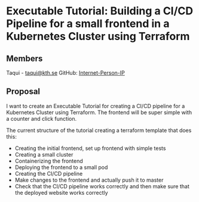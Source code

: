 # Executable Tutorial: Building a CI/CD Pipeline for a small frontend in a Kubernetes Cluster using Terraform

## Members

Taqui - taqui@kth.se
GitHub: [Internet-Person-IP](https://github.com/Internet-Person-IP)

## Proposal
I want to create an Executable Tutorial for creating a CI/CD pipeline for a Kubernetes Cluster using Terraform. The frontend will be super simple with a counter and click function.

The current structure of the tutorial creating a terraform template that does this:


- Creating the initial frontend, set up frontend with simple tests
- Creating a small cluster
- Containerizing the frontend
- Deploying the frontend to a small pod
- Creating the CI/CD pipeline
- Make changes to the frontend and actually push it to master
- Check that the CI/CD pipeline works correctly and then make sure that the deployed website works correctly